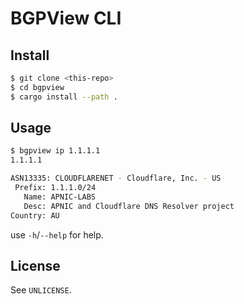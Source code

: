 # BGPView CLI

## Install

```bash
$ git clone <this-repo>
$ cd bgpview
$ cargo install --path .
```

## Usage

```bash
$ bgpview ip 1.1.1.1
1.1.1.1

ASN13335: CLOUDFLARENET - Cloudflare, Inc. - US
 Prefix: 1.1.1.0/24
   Name: APNIC-LABS
   Desc: APNIC and Cloudflare DNS Resolver project
Country: AU
```

use `-h`/`--help` for help.

## License

See `UNLICENSE`.
